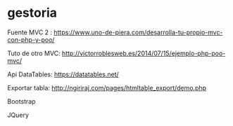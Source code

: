 # gestoria

Fuente MVC 2 : https://www.uno-de-piera.com/desarrolla-tu-propio-mvc-con-php-y-poo/

Tuto de otro MVC: http://victorroblesweb.es/2014/07/15/ejemplo-php-poo-mvc/

Api DataTables: https://datatables.net/

Exportar tabla: http://ngiriraj.com/pages/htmltable_export/demo.php

Bootstrap

JQuery